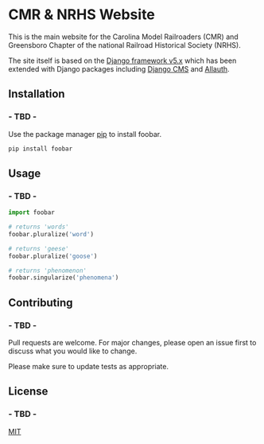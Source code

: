 # CMR & NRHS Website

This is the main website for the Carolina Model Railroaders (CMR) and Greensboro Chapter of the national Railroad Historical Society (NRHS).

The site itself is based on the [Django framework v5.x](https://www.djangoproject.com/) which has been extended with Django packages including [Django CMS](https://www.django-cms.org/en/) and [Allauth](https://allauth.org/).

## Installation
### - TBD -

Use the package manager [pip](https://pip.pypa.io/en/stable/) to install foobar.

```bash
pip install foobar
```

## Usage
### - TBD -

```python
import foobar

# returns 'words'
foobar.pluralize('word')

# returns 'geese'
foobar.pluralize('goose')

# returns 'phenomenon'
foobar.singularize('phenomena')
```

## Contributing
### - TBD -

Pull requests are welcome. For major changes, please open an issue first
to discuss what you would like to change.

Please make sure to update tests as appropriate.

## License
### - TBD -

[MIT](https://choosealicense.com/licenses/mit/)
